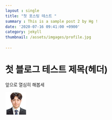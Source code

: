 ```yaml
---
layout : single
title: "첫 포스팅 테스트 "
summary : This is a sample post 2 by Hg !
date: '2020-07-16 09:41:00 +0900'
category: jekyll
thumbnail: /assets/imgages/profile.jpg

---
```


# 첫 블로그 테스트 제목(헤더)

앞으로 열심히 해봅세 

<img src="/assets/images/profile.jpg" alt="취업사진" style="zoom:33%;" />
